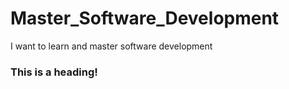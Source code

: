# Master_Software_Development
I want to learn and master software development

### This is a heading!
